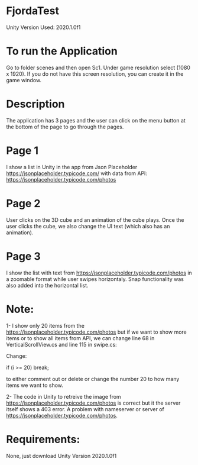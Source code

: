 # FjordaTest
 
 Unity Version Used: 2020.1.0f1
 
 # To run the Application
 Go to folder scenes and then open Sc1. Under game resolution select (1080 x 1920). If you do not have this screen resolution, you can create it in the game window.
 
 # Description
 The application has 3 pages and the user can click on the menu button at the bottom of the page to go through the pages. 
 
# Page 1
I show a list in Unity in the app from Json Placeholder https://jsonplaceholder.typicode.com/ with data from API: https://jsonplaceholder.typicode.com/photos
 
# Page 2
User clicks on the 3D cube and an animation of the cube plays. Once the user clicks the cube, we also change the UI text (which also has an animation).

# Page 3 
I show the list with text from https://jsonplaceholder.typicode.com/photos in a zoomable format while user swipes horizontaly. Snap functionality was also added into the horizontal list. 

# Note:
1- I show only 20 items from the https://jsonplaceholder.typicode.com/photos but if we want to show more items or to show all items from API, we can change line 68 in VerticalScrollView.cs and line 115 in swipe.cs:

Change:

if (i >= 20) break;

to either comment out or delete or change the number 20 to how many items we want to show. 

2- The code in Unity to retreive the image from https://jsonplaceholder.typicode.com/photos is correct but it the server itself shows a 403 error. A problem with nameserver or server of https://jsonplaceholder.typicode.com/photos. 

# Requirements:
None, just download Unity Version 2020.1.0f1
